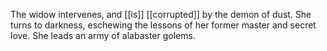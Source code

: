 The widow intervenes, and [[is]] [[corrupted]] by the demon of dust. She turns to darkness, eschewing the lessons of her former master and secret love. She leads an army of alabaster golems.